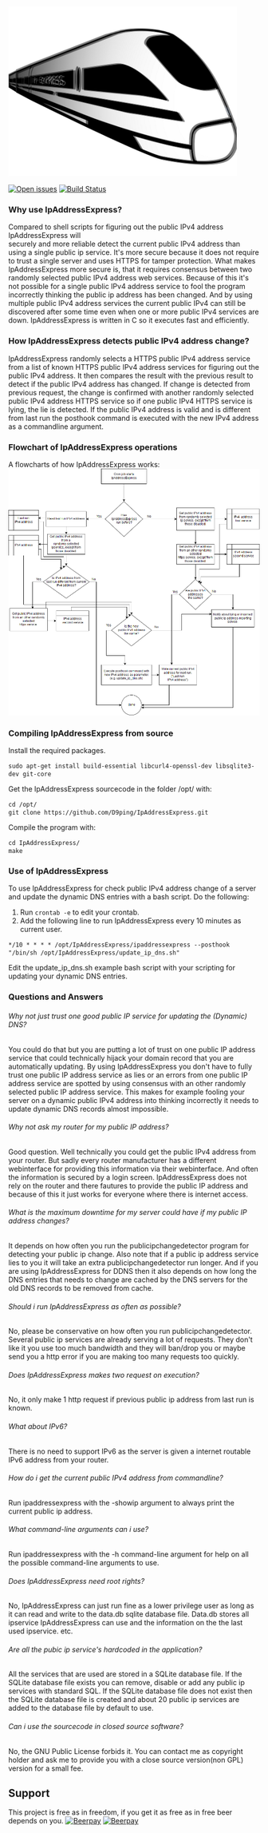 ![IpAddressExpress logo](docs/logo.png?raw=true "IpAddressExpress")

[<img src="https://img.shields.io/github/issues/D9ping/IpAddressExpress.svg?style=flat-square" alt="Open issues" />](https://github.com/D9ping/IpAddressExpress/issues) 
[![Build Status](https://travis-ci.org/D9ping/IpAddressExpress.svg?branch=master)](https://travis-ci.org/D9ping/IpAddressExpress)
### Why use IpAddressExpress?
Compared to shell scripts for figuring out the public IPv4 address IpAddressExpress will  
securely and more reliable detect the current public IPv4 address than using a single public ip service.
It's more secure because it does not require to trust a single server and uses HTTPS for tamper protection.
What makes IpAddressExpress more secure is, that it requires consensus between two randomly selected public IPv4 address web services.
Because of this it's not possible for a single public IPv4 address service to fool the program
 incorrectly thinking the public ip address has been changed.
And by using multiple public IPv4 address services the current public IPv4 can still be discovered after some time
 even when one or more public IPv4 services are down.
IpAddressExpress is written in C so it executes fast and efficiently.
 
### How IpAddressExpress detects public IPv4 address change?
IpAddressExpress randomly selects a HTTPS public IPv4 address service from a list 
of known HTTPS public IPv4 address services for figuring out the public IPv4 address. 
It then compares the result with the previous result to detect if the public IPv4 address has changed. 
If change is detected from previous request, the change is confirmed with another randomly
 selected public IPv4 address HTTPS service so if one public IPv4 HTTPS service is lying, the lie is detected.
If the public IPv4 address is valid and is different from last run the posthook command is executed
 with the new IPv4 address as a commandline argument.

### Flowchart of IpAddressExpress operations ###
A flowcharts of how IpAddressExpress works:
![flowchart IpAddressExpress](https://raw.githubusercontent.com/D9ping/IpAddressExpress/master/docs/IpAddressExpress_flowchart_v3.png?raw=true)


### Compiling IpAddressExpress from source
Install the required packages.
```
sudo apt-get install build-essential libcurl4-openssl-dev libsqlite3-dev git-core
```
 Get the IpAddressExpress sourcecode in the folder /opt/ with:
```
cd /opt/
git clone https://github.com/D9ping/IpAddressExpress.git
```
Compile the program with: 
```
cd IpAddressExpress/
make
```

### Use of IpAddressExpress
To use IpAddressExpress for check public IPv4 address change of a server and update the
dynamic DNS entries with a bash script. Do the following:

1. Run ```crontab -e``` to edit your crontab. 
2. Add the following line to run IpAddressExpress every 10 minutes as current user.
```
*/10 * * * * /opt/IpAddressExpress/ipaddressexpress --posthook "/bin/sh /opt/IpAddressExpress/update_ip_dns.sh"
``` 
Edit the update_ip_dns.sh example bash script with your scripting for updating your dynamic DNS entries.


### Questions and Answers

###### Why not just trust one good public IP service for updating the (Dynamic) DNS?
You could do that but you are putting a lot of trust on one public IP address service 
 that could technically hijack your domain record that you are automatically updating.
 By using IpAddressExpress you don't have to fully trust one public IP address service as lies
 or an errors from one public IP address service are spotted by using consensus with
 an other randomly selected public IP address service. This makes for example fooling your
 server on a dynamic public IPv4 address into thinking incorrectly it needs to update 
 dynamic DNS records almost impossible.

###### Why not ask my router for my public IP address?
Good question. Well technically you could get the public IPv4 address from your router.
But sadly every router manufacturer has a different webinterface for providing this information via their webinterface.
And often the information is secured by a login screen. IpAddressExpress does not rely on the router and there fautures to provide the public IP address and because of this it just works for everyone where there is internet access.

###### What is the maximum downtime for my server could have if my public IP address changes?
It depends on how often you run the publicipchangedetector program for detecting your public ip change.
Also note that if a public ip address service lies to you it will take an extra publicipchangedetector run longer.
And if you are using IpAddressExpress for DDNS then it also depends on how long the DNS entries that needs to change are cached by the DNS servers for the old DNS records to be removed from cache.

###### Should i run IpAddressExpress as often as possible?
No, please be conservative on how often you run publicipchangedetector. Several public ip services are already serving a lot of requests. They don't like it you use too much bandwidth and they will ban/drop you or maybe send you 
a http error if you are making too many requests too quickly.

###### Does IpAddressExpress makes two request on execution? 
No, it only make 1 http request if previous public ip address from last run is known.

###### What about IPv6?
There is no need to support IPv6 as the server is given a internet routable IPv6 address from your router.

###### How do i get the current public IPv4 address from commandline?
Run ipaddressexpress with the -showip argument to always print the current public ip address.

###### What command-line arguments can i use?
Run ipaddressexpress with the -h command-line argument for help on all the possible command-line arguments to use.

###### Does IpAddressExpress need root rights?
No, IpAddressExpress can just run fine as a lower privilege  user as long as it can read and write to the data.db sqlite database file. Data.db stores all ipservice IpAddressExpress can use and the information on the the last used ipservice. etc.

###### Are all the pubic ip service's hardcoded in the application?
All the services that are used are stored in a SQLite database file. If the SQLite database file exists you can remove, disable or add any public ip services with standard SQL. If the SQLite database file does not exist then the SQLite database file is created and about 20 public ip services are added to the database file by default to use.

###### Can i use the sourcecode in closed source software?
No, the GNU Public License forbids it. 
You can contact me as copyright holder and ask me to provide you with a close source version(non GPL) version for a small fee.

## Support 
This project is free as in freedom, if you get it as free as in free beer depends on you.
[![Beerpay](https://beerpay.io/D9ping/IpAddressExpress/badge.svg?style=beer-square)](https://beerpay.io/D9ping/IpAddressExpress)  [![Beerpay](https://beerpay.io/D9ping/IpAddressExpress/make-wish.svg?style=flat-square)](https://beerpay.io/D9ping/IpAddressExpress?focus=wish)
